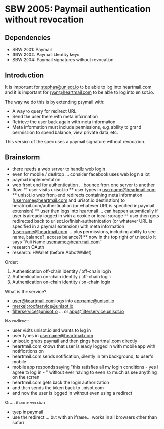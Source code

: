 SBW 2005: Paymail authentication without revocation
================================================

Dependencies
------------

* SBW 2001: Paymail
* SBW 2002: Paymail identity keys
* SBW 2004: Paymail signatures without revocation

Introduction
------------

It is important for stephan@unisot.io to be able to log into heartmail.com and
it is important for ryan@heartmail.com to be able to log into unisot.io.

The way we do this is by extending paymail with:
- A way to query for redirect URL
- Send the user there with meta information
- Retrieve the user back again with meta information
- Meta information must include permissions, e.g. ability to grand permission to spend balance, view private data, etc.

This version of the spec uses a paymail signature without revocation.

Brainstorm
----------

* there needs a web server to handle web login
* even for mobile / desktop ... consider facebook uses web login a lot
* paymail implementation
* web front end for authentication ... bounce from one server to another
* flow:
** user visits unisot.io
** user types in username@heartmail.com
** unisot.io web front-end redirects containing meta information (username@heartmail.com and unisot.io destinstion) to heratmail.com/authentication (or whatever URL is specified in paymail extension)
** user then logs into heartmail ... can happen automtically if user is already logged in with a cookie or local storage
** user then gets redirected back to unisot.io/finish-authetnication (or whatever URL is specified in a paymail extension) with meta information (username@heartmail.com ... plus permissions, including ability to see name, balance?, access balance?)
** now in the top right of unisot.io it says "Full Name <username@heartmail.com>"
* research OAuth
* research: HWallet (before AbbotWallet)

Order:
1. Authentication off-chain identity / off-chain login
2. Authentication on-chain identity / off-chain login
3. Authentication on-chain identity / on-chain login

What is the service?
* user@heartmail.com logs into appname@unisot.io
* merkelproofservice@unisot.io
* filterservice@unisot.io ... or app@filterservice.unisot.io

No redirect:
* user visits unisot.io and wants to log in
* user types in username@heartmail.com
* unisot.io grabs paymail and then pings heartmail.com directly
* heartmail.com knows that user is ready logged in with mobile app with notifications on
* heartmail.com sends notification, silently in teh background, to user's mobile
* mobile app responds saying "this satisfies all my login conditions - yes i agree to log in - " without ever having to even so much as see anything on the scrren
* heartmail.com gets back the login authorization
* and then sends the token back to unisot.com
* and now the user is logged in without even using a redirect

Or.... iframe version
* tyep in paymail
* use the redirect ... but with an iframe... works in all browsers other than safari